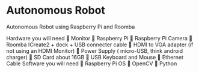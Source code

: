 # Autonomous Robot
Autonomous Robot using Raspberry Pi and Roomba

Hardware you will need
 Monitor
 Raspberry Pi
 Raspberry Pi Camera
 Roomba ICreate2 + dock + USB connecter cable
 HDMI to VGA adapter (if not using an HDMI Monitor)
 Power Supply ( micro-USB, think android charger)
 SD Card about 16GB
 USB Keyboard and Mouse
 Ethernet Cable
Software you will need
 Raspberry Pi OS
 OpenCV
 Python
